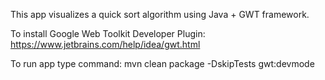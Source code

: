 This app visualizes a quick sort algorithm using Java + GWT framework.

To install Google Web Toolkit Developer Plugin:
https://www.jetbrains.com/help/idea/gwt.html 

To run app type command:
mvn clean package -DskipTests gwt:devmode
